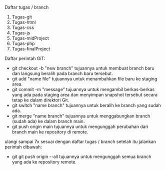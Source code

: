 Daftar tugas / branch
1. Tugas-git
2. Tugas-html
3. Tugas-css
4. Tugas-js
5. Tugas-midProject
6. Tugas-php
7. Tugas-finalProject

Daftar perintah GiT:
- git checkout -b "new branch" tujuannya untuk membuat branch baru dan langsung beralih pada branch baru tersebut.
- git add "name file" tujuannya untuk menambahkan file baru ke staging area.
- git commit -m "message" tujuannya untuk mengambil berkas-berkas yang ada pada staging area dan menyimpan snapshot tersebut secara tetap ke dalam direktori Git.
- git switch "name branch" tujuannya untuk beralih ke branch yang sudah ada.
- git merge "name branch" tujuannya untuk menggabungkan branch (sudah ada) ke dalam branch main.
- git push origin main tujuannya untuk mengunggah perubahan dari branch main ke repository di remote.

ulangi sampai 7x sesuai dengan daftar tugas / branch setelah itu jalankan perintah dibawah:

- git git push origin --all tujuannya untuk mengunggah semua branch yang ada ke repository remote.
